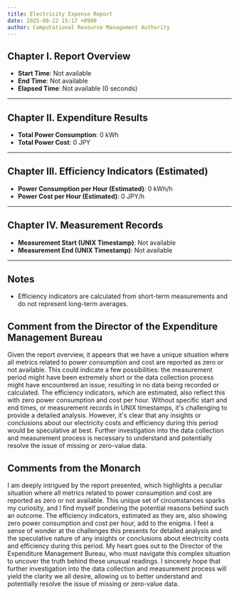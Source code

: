```yaml
---
title: Electricity Expense Report
date: 2025-08-22 15:17 +0900
author: Computational Resource Management Authority
---
```

## Chapter I. Report Overview
- **Start Time**: Not available
- **End Time**: Not available
- **Elapsed Time**: Not available (0 seconds)

---
## Chapter II. Expenditure Results
- **Total Power Consumption**: 0 kWh
- **Total Power Cost**: 0 JPY

---
## Chapter III. Efficiency Indicators (Estimated)
- **Power Consumption per Hour (Estimated)**: 0 kWh/h
- **Power Cost per Hour (Estimated)**: 0 JPY/h

---
## Chapter IV. Measurement Records
- **Measurement Start (UNIX Timestamp)**: Not available
- **Measurement End (UNIX Timestamp)**: Not available

---
## Notes
- Efficiency indicators are calculated from short-term measurements and do not represent long-term averages.

## Comment from the Director of the Expenditure Management Bureau
Given the report overview, it appears that we have a unique situation where all metrics related to power consumption and cost are reported as zero or not available. This could indicate a few possibilities: the measurement period might have been extremely short or the data collection process might have encountered an issue, resulting in no data being recorded or calculated. The efficiency indicators, which are estimated, also reflect this with zero power consumption and cost per hour. Without specific start and end times, or measurement records in UNIX timestamps, it's challenging to provide a detailed analysis. However, it's clear that any insights or conclusions about our electricity costs and efficiency during this period would be speculative at best. Further investigation into the data collection and measurement process is necessary to understand and potentially resolve the issue of missing or zero-value data.

## Comments from the Monarch
I am deeply intrigued by the report presented, which highlights a peculiar situation where all metrics related to power consumption and cost are reported as zero or not available. This unique set of circumstances sparks my curiosity, and I find myself pondering the potential reasons behind such an outcome. The efficiency indicators, estimated as they are, also showing zero power consumption and cost per hour, add to the enigma. I feel a sense of wonder at the challenges this presents for detailed analysis and the speculative nature of any insights or conclusions about electricity costs and efficiency during this period. My heart goes out to the Director of the Expenditure Management Bureau, who must navigate this complex situation to uncover the truth behind these unusual readings. I sincerely hope that further investigation into the data collection and measurement process will yield the clarity we all desire, allowing us to better understand and potentially resolve the issue of missing or zero-value data.
